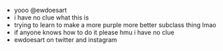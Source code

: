 - yooo @ewdoesart
- i have no clue what this is
- trying to learn to make a more purple more better subclass thing lmao
- if anyone knows how to do it please hmu i have no clue
- ewdoesart on twitter and instagram

<!---
ewdoesart/ewdoesart is a ✨ special ✨ repository because its `README.md` (this file) appears on your GitHub profile.
You can click the Preview link to take a look at your changes.
--->
